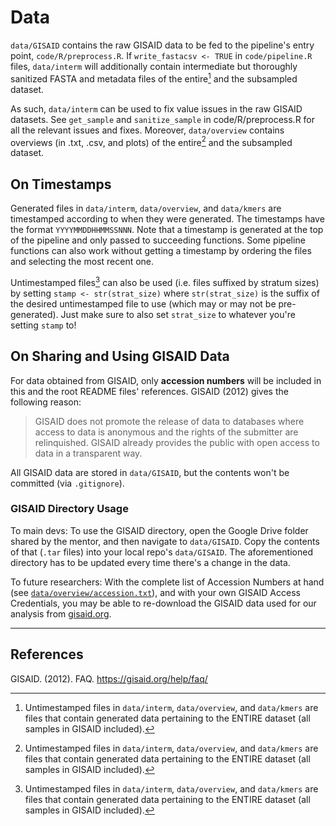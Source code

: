 # Data
`data/GISAID` contains the raw GISAID data to be fed to the pipeline's entry point, `code/R/preprocess.R`.
If `write_fastacsv <- TRUE` in `code/pipeline.R` files, `data/interm` will additionally contain intermediate but thoroughly sanitized FASTA and metadata files of the entire[^1] and the subsampled dataset.

As such, `data/interm` can be used to fix value issues in the raw GISAID datasets.
See `get_sample` and `sanitize_sample` in code/R/preprocess.R for all the relevant issues and fixes.
Moreover, `data/overview` contains overviews (in .txt, .csv, and plots) of the entire[^1] and the subsampled dataset.

## On Timestamps
Generated files in `data/interm`, `data/overview`, and `data/kmers` are timestamped according to
when they were generated. The timestamps have the format `YYYYMMDDHHMMSSNNN`. Note that
a timestamp is generated at the top of the pipeline and only passed to succeeding functions.
Some pipeline functions can also work without getting a timestamp by ordering the files
and selecting the most recent one.

Untimestamped files[^1] can also be used (i.e. files suffixed by stratum sizes) by setting `stamp <- str(strat_size)` where `str(strat_size)` is the suffix of the desired untimestamped file to use (which may or may not be pre-generated). Just make sure to also set `strat_size` to whatever you're setting `stamp` to!

[^1]: Untimestamped files in `data/interm`, `data/overview`, and `data/kmers` are
files that contain generated data pertaining to the ENTIRE dataset (all samples in GISAID included).

## On Sharing and Using GISAID Data
For data obtained from GISAID, only **accession numbers** will be included in this and the root README files' references. GISAID (2012) gives the following reason:

> GISAID does not promote the release of data to databases where access to data is anonymous and the rights of the submitter are relinquished.  GISAID already provides the public with open access to data in a transparent way.

All GISAID data are stored in `data/GISAID`, but the contents won't be committed (via `.gitignore`).

### GISAID Directory Usage
To main devs: To use the GISAID directory, open the Google Drive folder shared by the mentor, and then navigate to `data/GISAID`. Copy the contents of that (`.tar` files) into your local repo's `data/GISAID`. The aforementioned directory has to be updated every time there's a change in the data.

To future researchers: With the complete list of Accession Numbers at hand (see [`data/overview/accession.txt`](`data/overview/accession.txt`)), and with your own GISAID Access Credentials, you may be able to re-download the GISAID data used for our analysis from [gisaid.org](https://gisaid.org/).

---
## References
GISAID. (2012). FAQ. https://gisaid.org/help/faq/
